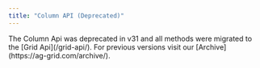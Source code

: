 ```yaml
---
title: "Column API (Deprecated)"
---
```


<note>
The Column Api was deprecated in v31 and all methods were migrated to the [Grid Api](/grid-api/). For previous versions visit our [Archive](https://ag-grid.com/archive/).
</note>